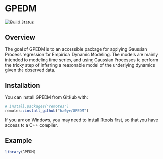 
<!-- README.md is generated from README.Rmd. Please edit that file -->

# GPEDM

<!-- badges: start -->

[![Build
Status](https://travis-ci.org/ha0ye/GPEDM.svg?branch=master)](https://travis-ci.org/ha0ye/GPEDM)
<!-- badges: end -->

## Overview

The goal of GPEDM is to an accessible package for applying Gaussian
Process regression for Empirical Dynamic Modeling. The models are mainly
intended to modeling time series, and using Gaussian Processes to
perform the tricky step of inferring a reasonable model of the
underlying dynamics given the observed data.

## Installation

You can install GPEDM from GitHub with:

``` r
# install.packages("remotes")
remotes::install_github("ha0ye/GPEDM")
```

If you are on Windows, you may need to install
[Rtools](https://cran.r-project.org/bin/windows/Rtools/) first, so that
you have access to a C++ compiler.

## Example

``` r
library(GPEDM)
```
